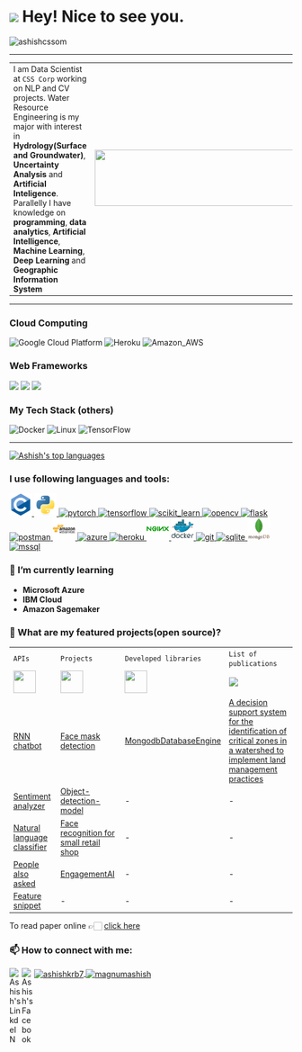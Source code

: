 <!-- <h1 align="center">Hi<img src="./Hi.gif" width="30" height="50"> Visitor👀</h1> -->
<h1><img src="https://emojis.slackmojis.com/emojis/images/1531849430/4246/blob-sunglasses.gif?1531849430" width="30"/> Hey! Nice to see you.</h1>

<p align="left"> <img src="https://komarev.com/ghpvc/?username=ashishcssom&label=Profile%20views&color=0e75b6&style=flat" alt="ashishcssom" /> </p>

---

| | |
|---|---|
|I am Data Scientist at `CSS Corp` working on NLP and CV projects. Water Resource Engineering is my major with interest in **Hydrology(Surface and Groundwater)**, **Uncertainty Analysis** and **Artificial Inteligence**. Parallelly I have knowledge on **programming**, **data analytics**, **Artificial Intelligence**, **Machine Learning**, **Deep Learning** and  **Geographic Information System**|<img src="https://github-readme-stats.vercel.app/api?username=ashishkrb7&show_icons=true&hide_border=false" width="500" height="100">|

---

### Cloud Computing
<p>
  
<img alt="Google Cloud Platform" src="https://img.shields.io/badge/-Google_Cloud_Platform-1a73e8?style=flat-square&logo=google-cloud&logoColor=white" />
<img alt="Heroku" src="https://img.shields.io/badge/-Heroku-430098?style=flat-square&logo=heroku&logoColor=white" />
<img alt="Amazon_AWS" src="https://img.shields.io/badge/Amazon_AWS-232F3E?style=flat-square&logo=amazon-aws&logoColor=white" />

</p>

### Web Frameworks

[![](https://img.shields.io/badge/-🎈%20Streamlit-910)](https://streamlit.io/)
![](https://img.shields.io/badge/Django-092E20?style=flat-square&logo=django&logoColor=white/)
![](https://img.shields.io/badge/Flask-000000?style=flat-square&logo=flask&logoColor=white/)
  
### My Tech Stack (others)

![Docker](https://img.shields.io/badge/-Docker-46a2f1?style=flat-square&logo=docker&logoColor=white)
![Linux](https://img.shields.io/badge/-Linux-000?&logo=Linux)
![TensorFlow](https://img.shields.io/badge/-TensorFlow-000?&logo=TensorFlow)

---

[![Ashish's top languages](https://github-readme-stats.vercel.app/api/top-langs/?username=ashishkrb7&theme=default )](https://github.com/ashishkrb7/github-readme-stats)

<!-- I am available on <img src="https://cdn.freebiesupply.com/logos/large/2x/upwork-logo-png-transparent.png" width="50" height="20"> [⬅️](https://www.upwork.com/o/profiles/users/~0195178efffee3692b/) -->

<h3 align="left">I use following languages and tools:</h3>
<p align="left"> 
 <a href="https://www.cprogramming.com/" target="_blank"> <img src="https://raw.githubusercontent.com/devicons/devicon/master/icons/c/c-original.svg" alt="c" width="40" height="40"/> </a> 
<!-- <a href="https://www.mathworks.com/" target="_blank"> <img src="https://raw.githubusercontent.com/simple-icons/simple-icons/master/icons/mathworks.svg" alt="matlab" width="40" height="40"/> </a> -->
<a href="https://www.python.org" target="_blank"> <img src="https://raw.githubusercontent.com/devicons/devicon/master/icons/python/python-original.svg" alt="python" width="40" height="40"/> </a> 
<a href="https://pytorch.org/" target="_blank"> <img src="https://www.vectorlogo.zone/logos/pytorch/pytorch-icon.svg" alt="pytorch" width="40" height="40"/> </a> 
<a href="https://www.tensorflow.org" target="_blank"> <img src="https://www.vectorlogo.zone/logos/tensorflow/tensorflow-icon.svg" alt="tensorflow" width="40" height="40"/> </a> 
<a href="https://scikit-learn.org/" target="_blank"> <img src="https://upload.wikimedia.org/wikipedia/commons/0/05/Scikit_learn_logo_small.svg" alt="scikit_learn" width="40" height="40"/> </a> 
<a href="https://opencv.org/" target="_blank"> <img src="https://www.vectorlogo.zone/logos/opencv/opencv-icon.svg" alt="opencv" width="40" height="40"/> </a> 
<a href="https://flask.palletsprojects.com/" target="_blank"> <img src="https://www.vectorlogo.zone/logos/pocoo_flask/pocoo_flask-icon.svg" alt="flask" width="40" height="40"/> </a>
<a href="https://postman.com" target="_blank"> <img src="https://www.vectorlogo.zone/logos/getpostman/getpostman-icon.svg" alt="postman" width="40" height="40"/> </a> 
<a href="https://aws.amazon.com" target="_blank"> <img src="https://raw.githubusercontent.com/devicons/devicon/master/icons/amazonwebservices/amazonwebservices-original-wordmark.svg" alt="aws" width="40" height="40"/> </a>
<a href="https://azure.microsoft.com/en-in/" target="_blank"> <img src="https://www.vectorlogo.zone/logos/microsoft_azure/microsoft_azure-icon.svg" alt="azure" width="40" height="40"/> </a> 
<a href="https://heroku.com" target="_blank"> <img src="https://www.vectorlogo.zone/logos/heroku/heroku-icon.svg" alt="heroku" width="40" height="40"/> </a> 
 <a href="https://www.nginx.com" target="_blank"> <img src="https://raw.githubusercontent.com/devicons/devicon/master/icons/nginx/nginx-original.svg" alt="nginx" width="40" height="40"/> </a>
<a href="https://www.docker.com/" target="_blank"> <img src="https://raw.githubusercontent.com/devicons/devicon/master/icons/docker/docker-original-wordmark.svg" alt="docker" width="40" height="40"/> </a> 
<a href="https://git-scm.com/" target="_blank"> <img src="https://www.vectorlogo.zone/logos/git-scm/git-scm-icon.svg" alt="git" width="40" height="40"/> </a> 
 <a href="https://www.sqlite.org/" target="_blank"> <img src="https://www.vectorlogo.zone/logos/sqlite/sqlite-icon.svg" alt="sqlite" width="40" height="40"/> </a> 
<a href="https://www.mongodb.com/" target="_blank"> <img src="https://raw.githubusercontent.com/devicons/devicon/master/icons/mongodb/mongodb-original-wordmark.svg" alt="mongodb" width="40" height="40"/> </a> 
<a href="https://www.microsoft.com/en-us/sql-server" target="_blank"> <img src="https://cdn.worldvectorlogo.com/logos/microsoft-sql-server.svg" alt="mssql" width="40" height="40"/> </a> 
</p>

<!--
**ashishcssom/ashishcssom** is a ✨ _special_ ✨ repository because its `README.md` (this file) appears on your GitHub profile.

Here are some ideas to get you started:

- 🔭 I’m currently working on ...
- 🌱 I’m currently learning ...
- 👯 I’m looking to collaborate on ...
- 🤔 I’m looking for help with ...
- 💬 Ask me about ...
- 📫 How to reach me: ...
- 😄 Pronouns: ...
- ⚡ Fun fact: ...
-->

### 🌱 I’m currently learning 
 - **Microsoft Azure**
 - **IBM Cloud**
 - **Amazon Sagemaker**

### 🚀 What are my featured projects(open source)?

| | | | |
|---|---|---|---|
|`APIs`|`Projects`|`Developed libraries`|`List of publications`|
|<img src="https://cdn.iconscout.com/icon/premium/png-256-thumb/api-64-600697.png" width="40" height="40"/>|<img src="https://www.pngfind.com/pngs/m/594-5947661_png-file-svg-project-icon-free-transparent-png.png" width="40" height="40"/>|<img src="https://pypi.org/static/images/logo-small.95de8436.svg" width="40" height="40"/>|<IMG src="https://s3.amazonaws.com/libapps/accounts/21106/images/springer.jpg" width="100"/>|
| [RNN chatbot](http://chatbotsenti.herokuapp.com/)| [Face mask detection](https://github.com/ashishcssom/Face_Mask_Detection_end_to_end_project)|[MongodbDatabaseEngine](https://pypi.org/project/MongodbDatabaseEngine/)|[A decision support system for the identification of critical zones in a watershed to implement land management practices](https://link.springer.com/article/10.1007/s00477-021-01983-5)|
| [Sentiment analyzer](https://sentianalyzer.herokuapp.com/)|[Object-detection-model](https://ashishtfod.herokuapp.com/)|-|-|
| [Natural language classifier](https://github.com/ashishcssom/Natural-Language-classifier)|[Face recognition for small retail shop](https://github.com/ashishkrb7/Facial-recognition-camera-for-small-retail)|-|-|
| [People also asked](https://github.com/ashishcssom/people-also-ask-API)|[EngagementAI](https://github.com/ashishkrb7/EngagementAI)|-|-|
| [Feature snippet](https://github.com/ashishcssom/Feature-snippet)|-|-|-|

To read paper online 👉🏻 [click here](https://t.co/F3eGCihHtE)

<!-- 🔭 I’m currently working on [AI implementation for Royal game of UR](https://github.com/ashishcssom/AI-implementation-for-game-of-UR)-->

### 📫 How to connect with me:
<a href="https://www.linkedin.com/in/ashishk766/">
  <img align="left" alt="Ashish's LinkdeIN" width="22px" src="https://cdn.jsdelivr.net/npm/simple-icons@v3/icons/linkedin.svg" />
</a>
<a href="https://www.facebook.com/imashish7/">
  <img align="left" alt="Ashish's Facebook" width="22px" src="https://cdn.jsdelivr.net/npm/simple-icons@v3/icons/facebook.svg" />
</a>
<a href="https://twitter.com/ashishkrb7" target="blank">
  <img align="center" src="https://cdn.jsdelivr.net/npm/simple-icons@3.0.1/icons/twitter.svg" alt="ashishkrb7" height="30" width="40" />
</a>
<a href="https://kaggle.com/magnumashish" target="blank">
  <img align="center" src="https://cdn.jsdelivr.net/npm/simple-icons@3.0.1/icons/kaggle.svg" alt="magnumashish" height="30" width="40" />
</a>

<!--[Download my CV](https://github.com/ashishkrb7/ashishkrb7/blob/master/Ashish_CV.pdf)-->
